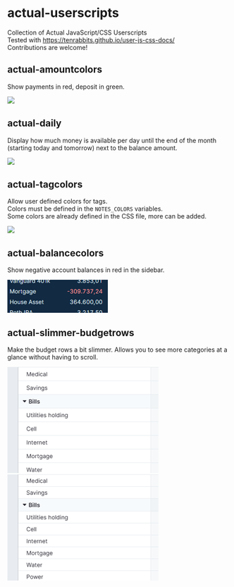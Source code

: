 # actual-userscripts
Collection of Actual JavaScript/CSS Userscripts  
Tested with https://tenrabbits.github.io/user-js-css-docs/  
Contributions are welcome!

## actual-amountcolors
Show payments in red, deposit in green.

![](.img/actual-amountcolors-1.png)

## actual-daily
Display how much money is available per day until the end of the month (starting today and tomorrow) next to the balance amount.

![](.img/actual-daily-1.png)

## actual-tagcolors
Allow user defined colors for tags.  
Colors must be defined in the `NOTES_COLORS` variables.  
Some colors are already defined in the CSS file, more can be added.

![](.img/actual-tagcolors-1.png)

## actual-balancecolors
Show negative account balances in red in the sidebar.

![](.img/actual-balancecolors.png)

## actual-slimmer-budgetrows
Make the budget rows a bit slimmer.
Allows you to see more categories at a glance without having to scroll.

![](.img/actual-slimmer-budgetrows_before.png) ![](.img/actual-slimmer-budgetrows_after.png)